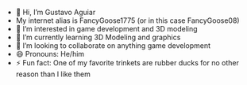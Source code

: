 - 👋 Hi, I’m Gustavo Aguiar
- My internet alias is FancyGoose1775 (or in this case FancyGoose08)
- 👀 I’m interested in game development and 3D modeling
- 🌱 I’m currently learning 3D Modeling and graphics
- 💞️ I’m looking to collaborate on anything game development
- 😄 Pronouns: He/him
- ⚡ Fun fact: One of my favorite trinkets are rubber ducks for no other reason than I like them

<!---
FancyGoose08/FancyGoose08 is a ✨ special ✨ repository because its `README.md` (this file) appears on your GitHub profile.
You can click the Preview link to take a look at your changes.
--->
